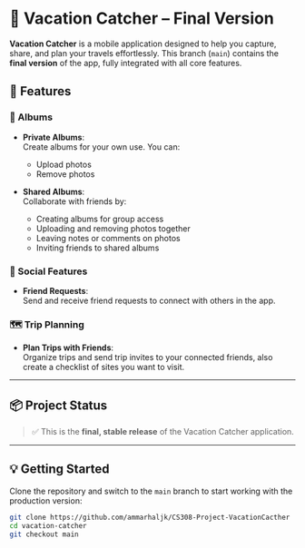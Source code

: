# 📸 Vacation Catcher – Final Version

**Vacation Catcher** is a mobile application designed to help you capture, share, and plan your travels effortlessly. This branch (`main`) contains the **final version** of the app, fully integrated with all core features.

## 🚀 Features

### 📁 Albums
- **Private Albums**:  
  Create albums for your own use. You can:
  - Upload photos
  - Remove photos

- **Shared Albums**:  
  Collaborate with friends by:
  - Creating albums for group access
  - Uploading and removing photos together
  - Leaving notes or comments on photos
  - Inviting friends to shared albums

### 👥 Social Features
- **Friend Requests**:  
  Send and receive friend requests to connect with others in the app.

### 🗺️ Trip Planning
- **Plan Trips with Friends**:  
  Organize trips and send trip invites to your connected friends, also create a checklist of sites you want to visit.

---

## 📦 Project Status

> ✅ This is the **final, stable release** of the Vacation Catcher application.

---

## 💡 Getting Started

Clone the repository and switch to the `main` branch to start working with the production version:

```bash
git clone https://github.com/ammarhaljk/CS308-Project-VacationCacther
cd vacation-catcher
git checkout main
